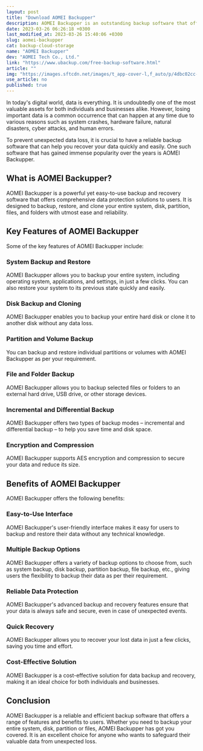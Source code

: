 ```yaml
---
layout: post
title: "Download AOMEI Backupper"
description: AOMEI Backupper is an outstanding backup software that offers secure, reliable, and easy-to-use data backup and recovery solutions to safeguard your data from unexpected loss. Learn more about its features and benefits.
date: 2023-03-26 06:26:18 +0300
last_modified_at: 2023-03-26 15:40:06 +0300
slug: aomei-backupper
cat: backup-cloud-storage
name: "AOMEI Backupper"
dev: "AOMEI Tech Co., Ltd."
link: "https://www.ubackup.com/free-backup-software.html"
article: ""
img: "https://images.sftcdn.net/images/t_app-cover-l,f_auto/p/4dbc02cc-a4d1-11e6-9e33-00163ec9f5fa/243039833/aomei-backupper-screenshot.png"
use_article: no
published: true
---
```

In today's digital world, data is everything. It is undoubtedly one of the most valuable assets for both individuals and businesses alike. However, losing important data is a common occurrence that can happen at any time due to various reasons such as system crashes, hardware failure, natural disasters, cyber attacks, and human errors.

To prevent unexpected data loss, it is crucial to have a reliable backup software that can help you recover your data quickly and easily. One such software that has gained immense popularity over the years is AOMEI Backupper.

## What is AOMEI Backupper?

AOMEI Backupper is a powerful yet easy-to-use backup and recovery software that offers comprehensive data protection solutions to users. It is designed to backup, restore, and clone your entire system, disk, partition, files, and folders with utmost ease and reliability.

## Key Features of AOMEI Backupper

Some of the key features of AOMEI Backupper include:

### System Backup and Restore
AOMEI Backupper allows you to backup your entire system, including operating system, applications, and settings, in just a few clicks. You can also restore your system to its previous state quickly and easily.

### Disk Backup and Cloning
AOMEI Backupper enables you to backup your entire hard disk or clone it to another disk without any data loss.

### Partition and Volume Backup
You can backup and restore individual partitions or volumes with AOMEI Backupper as per your requirement.

### File and Folder Backup
AOMEI Backupper allows you to backup selected files or folders to an external hard drive, USB drive, or other storage devices.

### Incremental and Differential Backup
AOMEI Backupper offers two types of backup modes – incremental and differential backup – to help you save time and disk space.

### Encryption and Compression
AOMEI Backupper supports AES encryption and compression to secure your data and reduce its size.

## Benefits of AOMEI Backupper

AOMEI Backupper offers the following benefits:

### Easy-to-Use Interface
AOMEI Backupper's user-friendly interface makes it easy for users to backup and restore their data without any technical knowledge.

### Multiple Backup Options
AOMEI Backupper offers a variety of backup options to choose from, such as system backup, disk backup, partition backup, file backup, etc., giving users the flexibility to backup their data as per their requirement.

### Reliable Data Protection
AOMEI Backupper's advanced backup and recovery features ensure that your data is always safe and secure, even in case of unexpected events.

### Quick Recovery
AOMEI Backupper allows you to recover your lost data in just a few clicks, saving you time and effort.

### Cost-Effective Solution
AOMEI Backupper is a cost-effective solution for data backup and recovery, making it an ideal choice for both individuals and businesses.

## Conclusion

AOMEI Backupper is a reliable and efficient backup software that offers a range of features and benefits to users. Whether you need to backup your entire system, disk, partition or files, AOMEI Backupper has got you covered. It is an excellent choice for anyone who wants to safeguard their valuable data from unexpected loss.